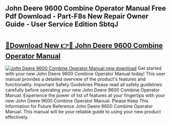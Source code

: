 ## John Deere 9600 Combine Operator Manual Free Pdf Download - Part-F8s New Repair Owner Guide - User Service Edition SbtqJ

# <h2><a href="http://bc91090.oget.top/?id=John+Deere+9600+Combine+Operator+Manual">🔗Download New 👉🔴 John Deere 9600 Combine Operator Manual</a></h2>

[![John Deere 9600 Combine Operator Manual new download](https://i.imgur.com/5g1atiW.png)](http://bc91090.oget.top/?id=John+Deere+9600+Combine+Operator+Manual)
Get started with your new John Deere 9600 Combine Operator Manual today! This user manual provides a detailed overview of the product's features and functionality. Important Safety Guidelines Please read all safety guidelines carefully before operating your new John Deere 9600 Combine Operator Manual. Experience the power of list of features at your fingertips with your new John Deere 9600 Combine Operator Manual. Please Keep This Information for Future Reference John Deere 9600 Combine Operator Manual. This manual will be your reliable guide to using your new product effectively.

